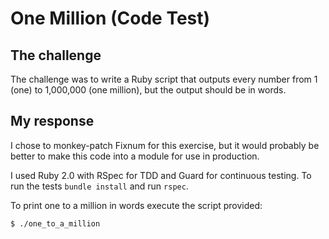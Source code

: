 One Million (Code Test)
===========

## The challenge

The challenge was to write a Ruby script that outputs every number
from 1 (one) to 1,000,000 (one million), but the output should be in
words.

## My response

I chose to monkey-patch Fixnum for this exercise, but it would probably be
better to make this code into a module for use in production.

I used Ruby 2.0 with RSpec for TDD and Guard for continuous testing. To run the
tests `bundle install` and run `rspec`.

To print one to a million in words execute the script provided:

```
$ ./one_to_a_million
```